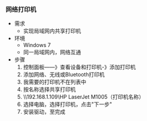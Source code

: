 ### 网络打印机 ###
- 需求
	- 实现局域网内共享打印机
- 环境
	- Windows 7
	- 同一局域网内，网络互通
- 步骤
	1. 控制面板——》查看设备和打印机-》添加打印机
	2. 添加网络、无线或Bluetooth打印机
	3. 我需要的打印机不在列表中
	4. 按名称选择共享打印机
	5. \\\\192.168.1.109\HP LaserJet M1005（打印机名称）
	6. 选择电脑，选择打印机，点击"下一步"
	7. 安装驱动，至完成
